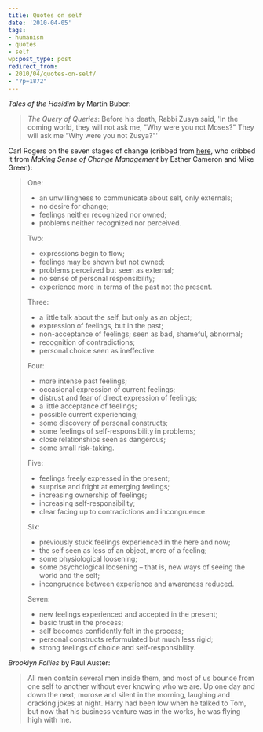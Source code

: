 ```yaml
---
title: Quotes on self
date: '2010-04-05'
tags:
- humanism
- quotes
- self
wp:post_type: post
redirect_from:
- 2010/04/quotes-on-self/
- "?p=1872"
---
```


_Tales of the Hasidim_ by Martin Buber:

> _The Query of Queries_: Before his death, Rabbi Zusya said, 'In the coming world, they will not ask me, "Why were you not Moses?" They will ask me "Why were you not Zusya?"'

Carl Rogers on the seven stages of change (cribbed from [here](http://www.behik.com/2009/04/rogers-and-the-path-to-personal-growth/), who cribbed it from _Making Sense of Change Management_ by Esther Cameron and Mike Green):

> One:
>
> - an unwillingness to communicate about self, only externals;
> - no desire for change;
> - feelings neither recognized nor owned;
> - problems neither recognized nor perceived.
>
> Two:
>
> - expressions begin to flow;
> - feelings may be shown but not owned;
> - problems perceived but seen as external;
> - no sense of personal responsibility;
> - experience more in terms of the past not the present.
>
> Three:
>
> - a little talk about the self, but only as an object;
> - expression of feelings, but in the past;
> - non-acceptance of feelings; seen as bad, shameful, abnormal;
> - recognition of contradictions;
> - personal choice seen as ineffective.
>
> Four:
>
> - more intense past feelings;
> - occasional expression of current feelings;
> - distrust and fear of direct expression of feelings;
> - a little acceptance of feelings;
> - possible current experiencing;
> - some discovery of personal constructs;
> - some feelings of self-responsibility in problems;
> - close relationships seen as dangerous;
> - some small risk-taking.
>
> Five:
>
> - feelings freely expressed in the present;
> - surprise and fright at emerging feelings;
> - increasing ownership of feelings;
> - increasing self-responsibility;
> - clear facing up to contradictions and incongruence.
>
> Six:
>
> - previously stuck feelings experienced in the here and now;
> - the self seen as less of an object, more of a feeling;
> - some physiological loosening;
> - some psychological loosening – that is, new ways of seeing the world and the self;
> - incongruence between experience and awareness reduced.
>
> Seven:
>
> - new feelings experienced and accepted in the present;
> - basic trust in the process;
> - self becomes confidently felt in the process;
> - personal constructs reformulated but much less rigid;
> - strong feelings of choice and self-responsibility.


_Brooklyn Follies_ by Paul Auster:

> All men contain several men inside them, and most of us bounce from one self to another without ever knowing who we are. Up one day and down the next; morose and silent in the morning, laughing and cracking jokes at night. Harry had been low when he talked to Tom, but now that his business venture was in the works, he was flying high with me.
